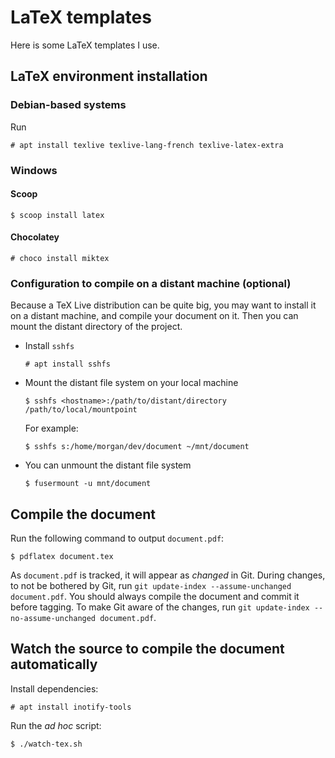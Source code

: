 # LaTeX templates

Here is some LaTeX templates I use.

## LaTeX environment installation

### Debian-based systems

Run

```shell-session
# apt install texlive texlive-lang-french texlive-latex-extra
```

### Windows

#### Scoop

```shell
$ scoop install latex
```

#### Chocolatey

```shell
# choco install miktex
```

### Configuration to compile on a distant machine (optional)

Because a TeX Live distribution can be quite big, you may want to install it on a distant machine, and compile your document on it. Then you can mount the distant directory of the project.

- Install `sshfs`

    ```shell-session
    # apt install sshfs
    ```

- Mount the distant file system on your local machine

    ```shell-session
    $ sshfs <hostname>:/path/to/distant/directory /path/to/local/mountpoint
    ```

    For example:

    ```shell-session
    $ sshfs s:/home/morgan/dev/document ~/mnt/document
    ```

- You can unmount the distant file system

    ```shell-session
    $ fusermount -u mnt/document
    ```

## Compile the document

Run the following command to output `document.pdf`:

```shell-session
$ pdflatex document.tex
```

As `document.pdf` is tracked, it will appear as _changed_ in Git. During changes, to not be bothered by Git, run `git update-index --assume-unchanged document.pdf`. You should always compile the document and commit it before tagging. To make Git aware of the changes, run `git update-index --no-assume-unchanged document.pdf`.

## Watch the source to compile the document automatically

Install dependencies:

```shell-session
# apt install inotify-tools
```

Run the *ad hoc* script:

```shell-session
$ ./watch-tex.sh
```
